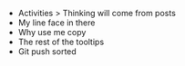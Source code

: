 - Activities > Thinking will come from posts
- My line face in there
- Why use me copy
- The rest of the tooltips
- Git push sorted